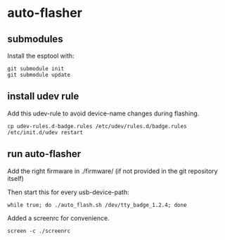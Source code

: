 # auto-flasher


submodules
----------

Install the esptool with:

	git submodule init
	git submodule update


install udev rule
-----------------

Add this udev-rule to avoid device-name changes during flashing.

	cp udev-rules.d-badge.rules /etc/udev/rules.d/badge.rules
	/etc/init.d/udev restart


run auto-flasher
----------------

Add the right firmware in ./firmware/ (if not provided in the git
repository itself)

Then start this for every usb-device-path:

	while true; do ./auto_flash.sh /dev/tty_badge_1.2.4; done

Added a screenrc for convenience.

	screen -c ./screenrc
